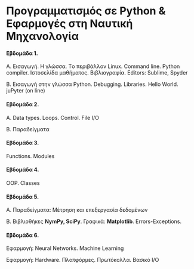 
# Προγραμματισμός σε Python & Εφαρμογές στη Ναυτική Μηχανολογία 


#### Εβδομάδα 1. 

A. Εισαγωγή. Η γλώσσα. Τo περιβάλλον Linux. Command line. Python compiler. Ιστοσελίδα μαθήματος. Βιβλιογραφία. Editors: Sublime, Spyder

B. Εισαγωγή στην γλώσσα Python. Debugging. Libraries. Hello World. juPyter (on line)

#### Εβδομάδα 2. 
Α. Data types. Loops. Control. File I/O

Β. Παραδείγματα

#### Εβδομάδα 3. 
Functions. Modules

#### Εβδομάδα 4. 
OOP. Classes

#### Εβδομάδα 5. 
A. Παραδείγματα: Μέτρηση και επεξεργασία δεδομένων


B. Βιβλιοθήκες **NymPy, SciPy**. Γραφικά: **Matplotlib**. Errors-Exceptions. 


#### Εβδομάδα 6. 
Εφαρμογή: Neural Networks. Machine Learning

Εφαρμογή: Hardware.  Πλατφόρμες. Πρωτόκολλα. Βασικό Ι/Ο

